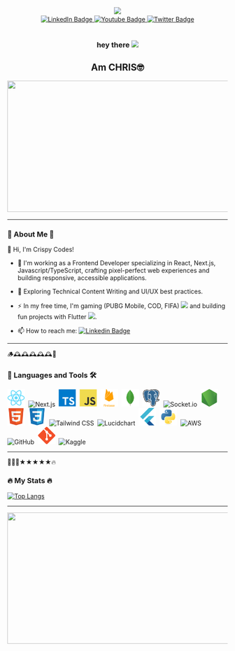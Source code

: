 <div id="header" align="center">
  <img src="https://media.giphy.com/media/M9gbBd9nbDrOTu1Mqx/giphy.gif" width="100"/>
  <div id="badges">
  <a href="https://www.linkedin.com/in/turyasiima-crispus-465b4123b">
    <img src="https://img.shields.io/badge/LinkedIn-blue?style=for-the-badge&logo=linkedin&logoColor=white" alt="LinkedIn Badge"/>
  </a>
  <a href="your-youtube-URL">
    <img src="https://img.shields.io/badge/YouTube-red?style=for-the-badge&logo=youtube&logoColor=white" alt="Youtube Badge"/>
  </a>
  <a href="your-twitter-URL">
    <img src="https://img.shields.io/badge/Twitter-blue?style=for-the-badge&logo=twitter&logoColor=white" alt="Twitter Badge"/>
  </a>
</div>
<img src="https://komarev.com/ghpvc/?username=chrisppa&style=flat-square&color=blue" alt=""/>
<h3>
  hey there
  <img src="https://media.giphy.com/media/hvRJCLFzcasrR4ia7z/giphy.gif" width="30px"/>
</h3>
<h2>
  Am CHRIS🤓
</h2>
  <div align="center">
  <img src="https://media3.giphy.com/media/LS2WElet7iL31i3bxh/giphy.webp?cid=790b7611c90oo6njmu39p6h2esfahudaotahiix6008k9cke&ep=v1_gifs_search&rid=giphy.webp&ct=g" width="600" height="300"/>
</div>
</div>

---

### 🌳 About Me 🌿
👋 Hi, I'm Crispy Codes!

- 🔭 I'm working as a Frontend Developer specializing in React, Next.js, Javascript/TypeScript, crafting pixel-perfect web experiences and building responsive, accessible applications.

- 🌱 Exploring Technical Content Writing and UI/UX best practices.

- ⚡ In my free time, I'm gaming (PUBG Mobile, COD, FIFA) <img src="https://media.giphy.com/media/WUlplcMpOCEmTGBtBW/giphy.gif" width="30"> and building fun projects with Flutter <img src="https://media2.giphy.com/media/E89xxATM4iZoPdr6Tb/200w.webp?cid=ecf05e47y315agns94uylx02ytycxayyzdp1rr3hyt1cjwyf&ep=v1_gifs_related&rid=200w.webp&ct=g" width="30">.

- 📫 How to reach me: [![Linkedin Badge](https://img.shields.io/badge/-Chris-blue?style=flat&logo=Linkedin&logoColor=white)](https://www.linkedin.com/in/turyasiima-crispus-465b4123b)

---
🪵🕰️🕰️🕰️🕰️🕰️🔨

### 🔨 Languages and Tools 🛠️  
<div>
  <img src="https://raw.githubusercontent.com/devicons/devicon/master/icons/react/react-original.svg" title="React" alt="React" width="40" height="40"/>&nbsp;
  <img src="https://cdn.brandfetch.io/id2alue-rx/w/400/h/400/theme/dark/icon.jpeg?c=1bxid64Mup7aczewSAYMX&t=1714556222178" title="Next.js" alt="Next.js" width="40" height="40"/>&nbsp;
  <img src="https://raw.githubusercontent.com/devicons/devicon/master/icons/typescript/typescript-original.svg" title="TypeScript" alt="TypeScript" width="40" height="40"/>&nbsp;
  <img src="https://raw.githubusercontent.com/devicons/devicon/master/icons/javascript/javascript-original.svg" title="JavaScript" alt="JavaScript" width="40" height="40"/>&nbsp;
  <img src="https://raw.githubusercontent.com/devicons/devicon/master/icons/firebase/firebase-plain-wordmark.svg" title="Firebase" alt="Firebase" width="40" height="40"/>&nbsp;
  <img src="https://raw.githubusercontent.com/devicons/devicon/master/icons/mongodb/mongodb-original.svg" title="MongoDB" alt="MongoDB" width="40" height="40"/>&nbsp;
  <img src="https://raw.githubusercontent.com/devicons/devicon/master/icons/postgresql/postgresql-original.svg" title="PostgreSQL" alt="PostgreSQL" width="40" height="40"/>&nbsp;
  <img src="https://cdn.brandfetch.io/idGByFblrB/w/400/h/400/theme/dark/icon.png?c=1bxid64Mup7aczewSAYMX&t=1735226253927" title="Socket.io" alt="Socket.io" width="40" height="40"/>&nbsp;
  <img src="https://raw.githubusercontent.com/devicons/devicon/master/icons/nodejs/nodejs-original.svg" title="Node.js" alt="Node.js" width="40" height="40"/>&nbsp;
  <img src="https://raw.githubusercontent.com/devicons/devicon/master/icons/html5/html5-original.svg" title="HTML5" alt="HTML5" width="40" height="40"/>&nbsp;
  <img src="https://raw.githubusercontent.com/devicons/devicon/master/icons/css3/css3-original.svg" title="CSS3" alt="CSS3" width="40" height="40"/>&nbsp;
  <img src="https://upload.wikimedia.org/wikipedia/commons/d/d5/Tailwind_CSS_Logo.svg" title="Tailwind CSS" alt="Tailwind CSS" width="40" height="40"/>&nbsp;
  <img src="https://cdn.brandfetch.io/idXj8rnXDZ/w/368/h/368/theme/dark/icon.png?c=1bxid64Mup7aczewSAYMX&t=1731104062762" title="Lucidchart" alt="Lucidchart" width="40" height="40"/>&nbsp;
  <img src="https://raw.githubusercontent.com/devicons/devicon/master/icons/flutter/flutter-original.svg" title="Flutter" alt="Flutter" width="40" height="40"/>&nbsp;
  <img src="https://raw.githubusercontent.com/devicons/devicon/master/icons/python/python-original.svg" title="Python" alt="Python" width="40" height="40"/>&nbsp;
  <img src="https://cdn.brandfetch.io/idVoqFQ-78/w/400/h/400/theme/dark/icon.jpeg?c=1bxid64Mup7aczewSAYMX&t=1691083841359" title="AWS" alt="AWS" width="40" height="40"/>&nbsp;
  <img src="https://cdn.brandfetch.io/idZAyF9rlg/w/400/h/400/theme/dark/icon.png?c=1bxid64Mup7aczewSAYMX&t=1719469970995" title="GitHub" alt="GitHub" width="40" height="40"/>&nbsp;
  <img src="https://raw.githubusercontent.com/devicons/devicon/master/icons/git/git-original.svg" title="Git" alt="Git" width="40" height="40"/>&nbsp;
  <img src="https://upload.wikimedia.org/wikipedia/commons/7/7c/Kaggle_logo.png" title="Kaggle" alt="Kaggle" width="40" height="30"/>&nbsp;
</div>


---
👨🏿‍🎤★★★★★🔥

### 🔥 My Stats 🔥
[![Top Langs](https://github-readme-stats.vercel.app/api/top-langs/?username=chrisppa&layout=compact&theme=vision-friendly-dark)](https://github.com/anuraghazra/github-readme-stats)

---
<p align="center">
  <img src="https://media.giphy.com/media/dWesBcTLavkZuG35MI/giphy.gif" width="600" height="300"/>
</p>
